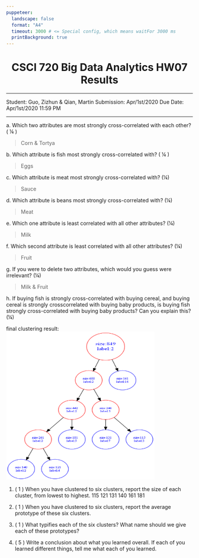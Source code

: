 ```yaml
---
puppeteer:
  landscape: false
  format: "A4"
  timeout: 3000 # <= Special config, which means waitFor 3000 ms
  printBackground: true
---
```


 #  <center> CSCI 720 Big Data Analytics HW07 Results </center> 
---
Student: Guo, Zizhun & Qian, Martin
Submission: Apr/1st/2020
Due Date: Apr/1st/2020 11:59 PM 

---

a. Which two attributes are most strongly cross-correlated with each other? ( ¼ )
> Corn & Tortya

b. Which attribute is fish most strongly cross-correlated with? ( ¼ )
> Eggs

c. Which attribute is meat most strongly cross-correlated with? (¼)
> Sauce

d. Which attribute is beans most strongly cross-correlated with? (¼)
> Meat

e. Which one attribute is least correlated with all other attributes? (¼)
> Milk

f. Which second attribute is least correlated with all other attributes? (¼)
> Fruit

g. If you were to delete two attributes, which would you guess were irrelevant? (¼)
> Milk & Fruit

h. If buying fish is strongly cross-correlated with buying cereal, and buying cereal is strongly crosscorrelated with buying baby products, is buying fish strongly cross-correlated with buying baby products? Can you explain this? (¼)

final clustering result:
<img src="HW7.png" title="final result" width="400" height="400" />

1. ( 1 ) When you have clustered to six clusters, report the size of each cluster, from lowest to highest. 
115 121 131 140 161 181 

2. ( 1 ) When you have clustered to six clusters, report the average prototype of these six clusters.

3. ( 1 ) What typifies each of the six clusters?  What name should we give each of these prototypes? 

6. ( 5 ) Write a conclusion about what you learned overall.   If each of you learned different things, tell me what each of you learned. 
